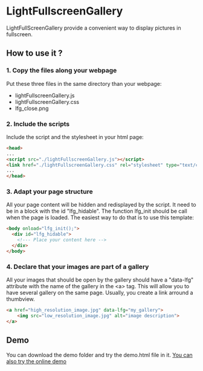 # LightFullscreenGallery

LightFullScreenGallery provide a convenient way to display pictures in fullscreen.

## How to use it ?

### 1. Copy the files along your webpage
Put these three files in the same directory than your webpage:

* lightFullscreenGallery.js
* lightFullscreenGallery.css
* lfg_close.png

### 2. Include the scripts
Include the script and the stylesheet in your html page:

```html
<head>
...
<script src="./lightFullscreenGallery.js"></script>
<link href="./lightFullscreenGallery.css" rel="stylesheet" type="text/css">
...
</head>
```

### 3. Adapt your page structure
All your page content will be hidden and redisplayed by the script. It need to be in a block with the id "lfg_hidable".
The function lfg_init should be call when the page is loaded. The easiest way to do that is to use this template:

```html
<body onload="lfg_init();">
  <div id="lfg_hidable">
	<!--- Place your content here -->
  </div>
</body>
```

### 4. Declare that your images are part of a gallery
All your images that should be open by the gallery should have a "data-lfg" attribute with the name of the gallery in the &lt;a&gt; tag.
This will allow you to have several gallery on the same page. Usually, you create a link arround a thumbview.

```html
<a href="high_resolution_image.jpg" data-lfg="my_gallery">
    <img src="low_resolution_image.jpg" alt="image description">
</a>
```

## Demo
You can download the demo folder and try the demo.html file in it.
[You can also try the online demo](http://poivron-robotique.fr/Demo_LFG)

